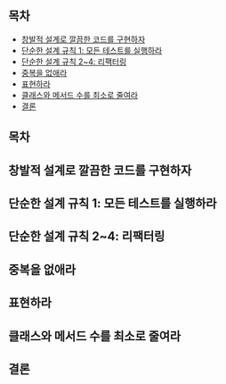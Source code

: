 ## 목차 ##
- [창발적 설계로 깔끔한 코드를 구현하자](#1)
- [단순한 설계 규칙 1: 모든 테스트를 실행하라](#2)
- [단순한 설계 규칙 2~4: 리팩터링](#3)
- [중복을 없애라](#4)
- [표현하라](#5)
- [클래스와 메서드 수를 최소로 줄여라](#6)
- [결론](#7)

## 목차 ##
<a name="1"></a>
## 창발적 설계로 깔끔한 코드를 구현하자 ##

<a name="2"></a>
## 단순한 설계 규칙 1: 모든 테스트를 실행하라 ##

<a name="3"></a>
## 단순한 설계 규칙 2~4: 리팩터링 ##

<a name="4"></a>
## 중복을 없애라 ##

<a name="5"></a>
## 표현하라 ##

<a name="6"></a>
## 클래스와 메서드 수를 최소로 줄여라 ##

<a name="7"></a>
## 결론 ##
